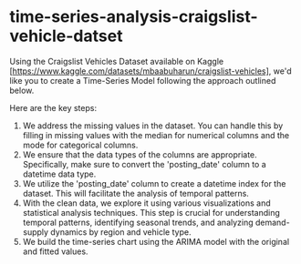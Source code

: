 # time-series-analysis-craigslist-vehicle-datset

Using the Craigslist Vehicles Dataset available on Kaggle [https://www.kaggle.com/datasets/mbaabuharun/craigslist-vehicles], we'd like you to create a Time-Series Model following the approach outlined below.

Here are the key steps:

1. We address the missing values in the dataset. You can handle this by filling in missing values with the median for numerical columns and the mode for categorical columns.
2. We ensure that the data types of the columns are appropriate. Specifically, make sure to convert the 'posting_date' column to a datetime data type.
3. We utilize the 'posting_date' column to create a datetime index for the dataset. This will facilitate the analysis of temporal patterns.
4. With the clean data, we explore it using various visualizations and statistical analysis techniques. This step is crucial for understanding temporal patterns, identifying seasonal trends, and analyzing demand-supply dynamics by region and vehicle type.
5. We build the time-series chart using the ARIMA model with the original and fitted values.

